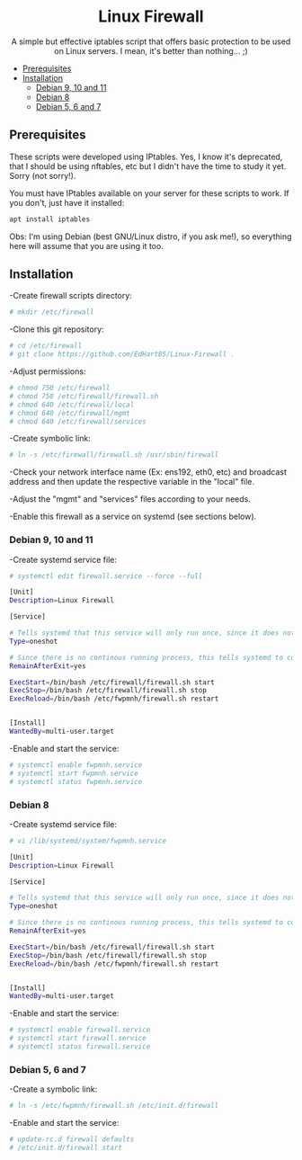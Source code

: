 <h1 align="center">Linux Firewall</h1>
<p align="center">A simple but effective iptables script that offers basic protection to be used on Linux servers. I mean, it's better than nothing... ;)</p>

<!--ts-->
* [Prerequisites](#prerequisites)
* [Installation](#installation)
  * [Debian 9, 10 and 11](#debian-9-10-and-11)
  * [Debian 8](#debian-8)
  * [Debian 5, 6 and 7](#debian-5-6-and-7)
<!--te-->

<h2>Prerequisites</h2>

These scripts were developed using IPtables.
Yes, I know it's deprecated, that I should be using nftables, etc but I didn't have the time to study it yet. Sorry (not sorry!).

You must have IPtables available on your server for these scripts to work. If you don't, just have it installed:
```bash
apt install iptables
```

Obs: I'm using Debian (best GNU/Linux distro, if you ask me!), so everything here will assume that you are using it too.


<h2>Installation</h2>

-Create firewall scripts directory:
```bash
# mkdir /etc/firewall
```

-Clone this git repository:
```bash
# cd /etc/firewall
# git clone https://github.com/EdHart85/Linux-Firewall .
```
 
-Adjust permissions:
```bash
# chmod 750 /etc/firewall
# chmod 750 /etc/firewall/firewall.sh
# chmod 640 /etc/firewall/local
# chmod 640 /etc/firewall/mgmt
# chmod 640 /etc/firewall/services
```

 -Create symbolic link:
```bash
# ln -s /etc/firewall/firewall.sh /usr/sbin/firewall
```

-Check your network interface name (Ex: ens192, eth0, etc) and broadcast address and then update the respective variable in the "local" file.

-Adjust the "mgmt" and "services" files according to your needs.

-Enable this firewall as a service on systemd (see sections below).

 

<h3>Debian 9, 10 and 11</h3>

-Create systemd service file:
```bash
# systemctl edit firewall.service --force --full
```

```bash
[Unit]
Description=Linux Firewall

[Service]

# Tells systemd that this service will only run once, since it does not have a continously running process
Type=oneshot

# Since there is no continous running process, this tells systemd to consider this service up once it has started
RemainAfterExit=yes

ExecStart=/bin/bash /etc/firewall/firewall.sh start
ExecStop=/bin/bash /etc/firewall/firewall.sh stop
ExecReload=/bin/bash /etc/fwpmnh/firewall.sh restart


[Install]
WantedBy=multi-user.target
```

-Enable and start the service:
```bash
# systemctl enable fwpmnh.service
# systemctl start fwpmnh.service
# systemctl status fwpmnh.service
```
 

<h3>Debian 8</h3>

-Create systemd service file:
```bash
# vi /lib/systemd/system/fwpmnh.service
```

```bash
[Unit]
Description=Linux Firewall

[Service]

# Tells systemd that this service will only run once, since it does not have a continously running process
Type=oneshot

# Since there is no continous running process, this tells systemd to consider this service up once it has started
RemainAfterExit=yes

ExecStart=/bin/bash /etc/firewall/firewall.sh start
ExecStop=/bin/bash /etc/firewall/firewall.sh stop
ExecReload=/bin/bash /etc/fwpmnh/firewall.sh restart


[Install]
WantedBy=multi-user.target
```

-Enable and start the service:
```bash
# systemctl enable firewall.service
# systemctl start firewall.service
# systemctl status firewall.service
```
 

<h3>Debian 5, 6 and 7</h3>

-Create a symbolic link:
```bash
# ln -s /etc/fwpmnh/firewall.sh /etc/init.d/firewall
```

-Enable and start the service:
```bash
# update-rc.d firewall defaults
# /etc/init.d/firewall start
```
